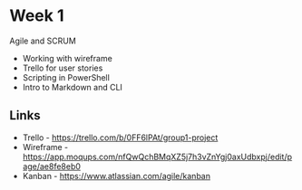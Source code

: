 # Week 1
Agile and SCRUM


- Working with wireframe
- Trello for user stories
- Scripting in PowerShell
- Intro to Markdown and CLI

## Links

- Trello - https://trello.com/b/0FF6lPAt/group1-project
- Wireframe - https://app.moqups.com/nfQwQchBMqXZ5j7h3vZnYgj0axUdbxpj/edit/page/ae8fe8eb0
- Kanban - https://www.atlassian.com/agile/kanban
